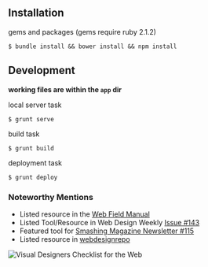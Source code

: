 ## Installation

gems and packages (gems require ruby 2.1.2)
```shell
$ bundle install && bower install && npm install
```

## Development

**working files are within the ``app`` dir**

local server task
```shell
$ grunt serve
```

build task
```shell
$ grunt build
```

deployment task
```shell
$ grunt deploy
```

### **Noteworthy Mentions**

- Listed resource in the [Web Field Manual](http://webfieldmanual.com/#workflow)
- Listed Tool/Resource in Web Design Weekly [Issue #143](http://web-design-weekly.com/2014/07/01/web-design-weekly-143)
- Featured tool for [Smashing Magazine Newsletter #115](http://www.smashingmagazine.com/smashing-newsletter-issue-115)
- Listed resource in [webdesignrepo](http://www.webdesignrepo.com/)
 
![Visual Designers Checklist for the Web](https://dl.dropboxusercontent.com/u/41114960/github/wdc/webdesignchecklist.png)
